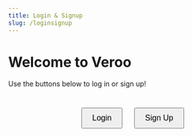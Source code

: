 ```yaml
---
title: Login & Signup
slug: /loginsignup
---
```


# Welcome to Veroo

Use the buttons below to log in or sign up!

<div style="text-align: center; margin-top: 30px;">
    <button id="loginButton" style="margin: 10px; padding: 10px 20px; font-size: 16px; cursor: pointer;">Login</button>
    <button id="setupButton" style="margin: 10px; padding: 10px 20px; font-size: 16px; cursor: pointer;">Sign Up</button>
</div>

<script>
    // Function to simulate login
    function login() {
        alert("Login function called!");
        // Add your login logic here
    }

    // Function to simulate sign-up
    function signUp() {
        alert("Sign-Up function called!");
        // Add your sign-up logic here
    }

    // Attach event listeners to buttons
    document.addEventListener("DOMContentLoaded", () => {
        document.getElementById("loginButton").addEventListener("click", login);
        document.getElementById("setupButton").addEventListener("click", signUp);
    });
</script>
